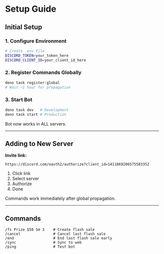 # Setup Guide

## Initial Setup

### 1. Configure Environment
```bash
# Create .env file
DISCORD_TOKEN=your_token_here
DISCORD_CLIENT_ID=your_client_id_here
```

### 2. Register Commands Globally
```bash
deno task register:global
# Wait ~1 hour for propagation
```

### 3. Start Bot
```bash
deno task dev   # Development
deno task start # Production
```

Bot now works in ALL servers.

---

## Adding to New Server

**Invite link:**
```
https://discord.com/oauth2/authorize?client_id=1411869206575583352
```

1. Click link
2. Select server
3. Authorize
4. Done

Commands work immediately after global propagation.

---

## Commands

```
/fs Prize $50 5m 3    # Create flash sale
/cancel               # Cancel last flash sale
/end                  # End last flash sale early
/sync                 # Sync to web
/ping                 # Test bot
```